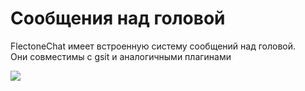 # Сообщения над головой

FlectoneChat имеет встроенную систему сообщений над головой.  
Они совместимы с gsit и аналогичными плагинами

![](https://i.imgur.com/7zKqJbb.png)